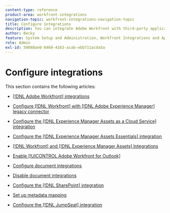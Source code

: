 ```yaml
---
content-type: reference
product-area: workfront-integrations
navigation-topic: workfront-integrations-navigation-topic
title: Configure integrations
description: You can integrate Adobe Workfront with third-party applications. Integrations can extend the utility of Workfront and tailor it to the needs of your organization.
author: Becky
feature: System Setup and Administration, Workfront Integrations and Apps
role: Admin
exl-id: 50088ae0-8460-4163-acab-ebb711acda5a
---
```

# Configure integrations

This section contains the following articles:

* [[!DNL Adobe Workfront] integrations](../../administration-and-setup/configure-integrations/workfront-integrations-1.md) 
* [Configure [!DNL Workfront] with [!DNL Adobe Experience Manager] legacy connector](../../administration-and-setup/configure-integrations/configure-workfront-aem.md) 
* [Configure the [!DNL Experience Manager Assets as a Cloud Service] integration](../../administration-and-setup/configure-integrations/configure-aacs-integration.md)
* [Configure the [!DNL Experience Manager Assets Essentials] integration](../../documents/adobe-workfront-for-experience-manager-assets-essentials/setup-asset-essentials.md)
* [[!DNL Workfront] and [!DNL Experience Manager Assets] Integrations](../../documents/workfront-and-experience-manager-integrations/wf-experience-manager-integrations.md) 
* [Enable [!UICONTROL Adobe Workfront for Outlook]](../../administration-and-setup/configure-integrations/enable-workfront-for-outlook.md) 
* [Configure document integrations](../../administration-and-setup/configure-integrations/configure-document-integrations.md) 
* [Disable document integrations](../../administration-and-setup/configure-integrations/disable-document-integrations.md) 
* [Configure the [!DNL SharePoint] integration](../../administration-and-setup/configure-integrations/configure-sharepoint-integration.md) 
* [Set up metadata mapping](../../administration-and-setup/configure-integrations/set-up-metadata-mapping.md)

  <!--
  <li data-mc-conditions="QuicksilverOrClassic.Draft mode"><a href="../../administration-and-setup/configure-integrations/create-oauth-application.md" class="MCXref xref" xrefformat="{para}">Create OAuth2 applications for Workfront integrations</a> </li>
  -->

  <!--
  <li data-mc-conditions="QuicksilverOrClassic.Draft mode"><a href="../../administration-and-setup/configure-integrations/manage-custom-oauth2-apps.md" class="MCXref xref" xrefformat="{para}">View and manage custom OAuth2 applications</a> </li>
  -->

* [Configure the [!DNL JumpSeat] integration](/help/quicksilver/administration-and-setup/configure-integrations/configure-jumpseat.md)
